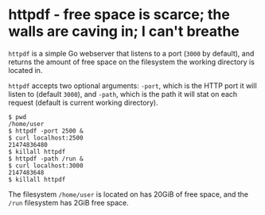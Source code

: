 httpdf - free space is scarce; the walls are caving in; I can't breathe
======================================================================
`httpdf` is a simple Go webserver that listens to a port (`3000` by default),
and returns the amount of free space on the filesystem the working directory is
located in.

`httpdf` accepts two optional arguments: `-port`, which is the HTTP port it
will listen to (default `3000`), and `-path`, which is the path it will stat on
each request (default is current working directory).

```
$ pwd
/home/user
$ httpdf -port 2500 &
$ curl localhost:2500
21474836480
$ killall httpdf
$ httpdf -path /run &
$ curl localhost:3000
2147483648
$ killall httpdf
```

The filesystem `/home/user` is located on has 20GiB of free space, and the
`/run` filesystem has 2GiB free space.
